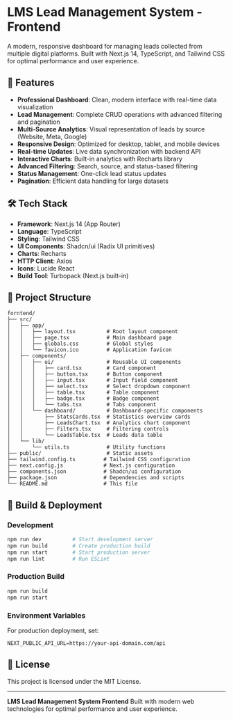 # LMS Lead Management System - Frontend

A modern, responsive dashboard for managing leads collected from multiple digital platforms. Built with Next.js 14, TypeScript, and Tailwind CSS for optimal performance and user experience.

## 🚀 Features

- **Professional Dashboard**: Clean, modern interface with real-time data visualization
- **Lead Management**: Complete CRUD operations with advanced filtering and pagination
- **Multi-Source Analytics**: Visual representation of leads by source (Website, Meta, Google)
- **Responsive Design**: Optimized for desktop, tablet, and mobile devices
- **Real-time Updates**: Live data synchronization with backend API
- **Interactive Charts**: Built-in analytics with Recharts library
- **Advanced Filtering**: Search, source, and status-based filtering
- **Status Management**: One-click lead status updates
- **Pagination**: Efficient data handling for large datasets

## 🛠️ Tech Stack

- **Framework**: Next.js 14 (App Router)
- **Language**: TypeScript
- **Styling**: Tailwind CSS
- **UI Components**: Shadcn/ui (Radix UI primitives)
- **Charts**: Recharts
- **HTTP Client**: Axios
- **Icons**: Lucide React
- **Build Tool**: Turbopack (Next.js built-in)

## 📁 Project Structure

```
forntend/
├── src/
│   ├── app/
│   │   ├── layout.tsx          # Root layout component
│   │   ├── page.tsx            # Main dashboard page
│   │   ├── globals.css         # Global styles
│   │   └── favicon.ico         # Application favicon
│   ├── components/
│   │   ├── ui/                 # Reusable UI components
│   │   │   ├── card.tsx        # Card component
│   │   │   ├── button.tsx      # Button component
│   │   │   ├── input.tsx       # Input field component
│   │   │   ├── select.tsx      # Select dropdown component
│   │   │   ├── table.tsx       # Table component
│   │   │   ├── badge.tsx       # Badge component
│   │   │   └── tabs.tsx        # Tabs component
│   │   └── dashboard/          # Dashboard-specific components
│   │       ├── StatsCards.tsx  # Statistics overview cards
│   │       ├── LeadsChart.tsx  # Analytics chart component
│   │       ├── Filters.tsx     # Filtering controls
│   │       └── LeadsTable.tsx  # Leads data table
│   └── lib/
│       └── utils.ts            # Utility functions
├── public/                     # Static assets
├── tailwind.config.ts         # Tailwind CSS configuration
├── next.config.js             # Next.js configuration
├── components.json            # Shadcn/ui configuration
├── package.json               # Dependencies and scripts
└── README.md                  # This file
```

## 🚀 Build & Deployment

### Development
```bash
npm run dev          # Start development server
npm run build        # Create production build
npm run start        # Start production server
npm run lint         # Run ESLint
```

### Production Build
```bash
npm run build
npm run start
```

### Environment Variables
For production deployment, set:
```env
NEXT_PUBLIC_API_URL=https://your-api-domain.com/api
```

## 📄 License

This project is licensed under the MIT License.

---

**LMS Lead Management System Frontend**
Built with modern web technologies for optimal performance and user experience.
